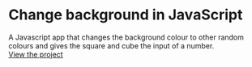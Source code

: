 # Change background in JavaScript
A Javascript app that changes the background colour to other random colours and gives the square and cube the input of a number.
<br>
[View the project](https://oyelakin-mercy.github.io/Change-background/)
